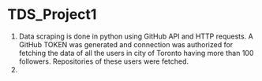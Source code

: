 # TDS_Project1
1. Data scraping is done in python using GitHub API and HTTP requests. A GitHub TOKEN was generated and connection was authorized for fetching the data of all the users in city of Toronto having more than 100 followers. Repositories of these users were fetched.
2. 
   
